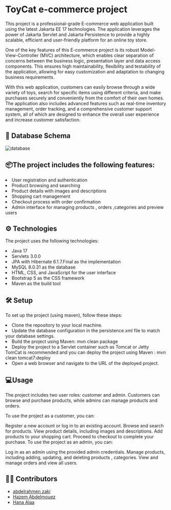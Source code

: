 

# ToyCat e-commerce project
This project is a professional-grade E-commerce web application built using the latest Jakarta EE 17 technologies. The application leverages the power of Jakarta Servlet and Jakarta Persistence to provide a highly scalable, efficient and user-friendly platform for an online toy store.

One of the key features of this E-commerce project is its robust Model-View-Controller (MVC) architecture, which enables clear separation of concerns between the business logic, presentation layer and data access components. This ensures high maintainability, flexibility and testability of the application, allowing for easy customization and adaptation to changing business requirements.

With this web application, customers can easily browse through a wide variety of toys, search for specific items using different criteria, and make purchases securely and conveniently from the comfort of their own homes. The application also includes advanced features such as real-time inventory management, order tracking, and a comprehensive customer support system, all of which are designed to enhance the overall user experience and increase customer satisfaction.

## 📄 Database Schema
![database](https://user-images.githubusercontent.com/75955445/233869360-8812d425-7856-40e3-86c5-5b1383e4e6ad.png)

## 📦The project includes the following features:


<li>User registration and authentication</li>
<li>Product browsing and searching</li>
<li>Product details with images and descriptions</li>
<li>Shopping cart management</li>
<li>Checkout process with order confirmation</li>
<li>Admin interface for managing products , orders ,categories and preview users </li>

## ⚙ Technologies
The project uses the following technologies:
  <li>Java 17</li>
  <li>Servlets 3.0.0</li>
  <li>JPA with Hibernate 6.1.7.Final as the implementation</li>
  <li>MySQL 8.0.31 as the database</li>
  <li>HTML, CSS, and JavaScript for the user interface</li>
  <li>Bootstrap 5 as the CSS framework</li>
  <li>Maven as the build tool</li>

## 🛠 Setup 
To set up the  project (using maven), follow these steps:

  <li>Clone the repository to your local machine.</li>
  <li>Update the database configuration in the persistence.xml file to match your database settings.</li>
  <li>Build the project using Maven: mvn clean package</li>
  <li>Deploy the project to a Servlet container such as Tomcat or Jetty TomCat is recommended and you can deploy the project using Maven :  mvn clean tomcat7:deploy</li>
  <li>Open a web browser and navigate to the URL of the deployed project.</li>

## 💻Usage
The project includes two user roles: customer and admin. Customers can browse and purchase products, while admins can manage products and orders.

To use the project as a customer, you can:

Register a new account or log in to an existing account.
Browse and search for products.
View product details, including images and descriptions.
Add products to your shopping cart.
Proceed to checkout to complete your purchase.
To use the project as an admin, you can:

Log in as an admin using the provided admin credentials.
Manage products, including adding, updating, and deleting products , categories.
View and manage orders and view all users.
  
## 👷‍♀️ Contributors
  
 - [abdelrahmen zaki](https://github.com/a342z)
 - [Hazem Abdelmouez](https://github.com/HazemAbdelmouez)
 - [Hana Alaa](https://github.com/Hana-20)



